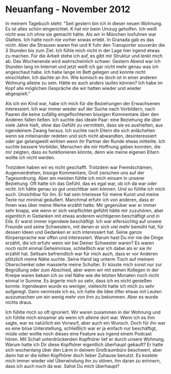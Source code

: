# Neuanfang - November 2012

In meinem Tagebuch steht: "Seit gestern bin ich in dieser neuen Wohnung. Es ist alles schön eingerichtet. K hat mir beim Umzug geholfen. Ich weiß nicht was ich ohne sie gemacht hätte. Als wir in München losfuhren war Glatteis. Ich hatte noch nie vorher sowas erlebt. In Granada gab es das nicht. Aber die Strassen waren frei und K fuhr den Transporter souverän die 3 Stunden bis zum Ziel.
Ich fühle mich nicht in der Lage hier irgend etwas zu machen. Für die Arbeit stehe ich auf, es gibt mir Struktur und lenkt mich ab. Das Wochenende wird wahrscheinlich schwer. Gestern Abend war ich Stunden lang im Internet und jetzt weiß ich gar nicht mehr genau was ich angeschaut habe. Ich habe lange im Bett gelegen und konnte nicht einschlafen. Ich dachte an ihn. Wie komisch es doch ist in einer anderen Wohnung alleine zu sein. Hätte es auch anders laufen können? Ich habe im Kopf alle möglichen Gespräche die wir hatten wieder und wieder abgespielt."

Als ich ein Kind war, habe ich mich für die Beziehungen der Erwachsenen interessiert. Ich war immer wieder auf der Suche nach Vorbildern, nach Paaren die keine zufällig eingeflochtenen bissigen Kommentare über den Anderen fallen ließen. Ich suchte das ideale Paar: eine Beziehung die über viele Jahre hielt, ohne das Gefühl zu vermitteln, dass sie es aushielten, aus irgendeinem Zwang heraus. Ich suchte nach Eltern die sich anlächelten wenn sie miteinander redeten und sich nicht abwandten, desinteressiert oder gar gelangweilt wirkten wenn ihr Partner der Runde etwas mitteilte. Ich suchte bessere Vorbilder, Menschen die mir Hoffnung geben konnten, die mir zeigten, dass es funktionieren könnte, denn wie meine eigenen Eltern wollte ich nicht werden.

Trotzdem haben wir es nicht geschafft. Trotzdem war Fremdschämen, Augenverdrehen, bissige Kommentare, Groll zwischen uns auf der Tagesordnung. Aber am meisten fühlte ich mich einsam in unserer Beziehung. Oft hatte ich das Gefühl, das es egal war, ob ich da war oder nicht. Ich hätte genau so gut unsichtbar sein können. Und so fühlte ich mich auch. Unsichtbar für ihn. Er hat sein Interesse für meine Kunst und meine Texte nur minimal geäußert. Manchmal erfuhr ich von anderen, dass er ihnen was über meine Werke erzählt hatte. Mir gegenüber war er immer sehr knapp, wie wenn er sich verpflichtet gefühlt hätte mir zuzuhören, aber eigentlich in Gedanken mit etwas anderem wichtigeren beschäftigt und in Eile. Er warst immer irgendwie beschäftigt. Ich war eifersüchtig auf unsere Freunde und seine Schwestern, mit denen er sich viel mehr bemüht hat, für dessen Ideen und Gedanken er sich interessiert hat. Seine ganze Körpersprache war offen und interessiert. Warum hast Du mir nie die Dinge erzählt, die ich erfuhr wenn wir bei Deiner Schwester waren? Es waren noch nicht einmal Geheimnisse, schließlich war ich dabei als er sie ihr erzählt hat.
Seltsam befremdlich war für mich auch, dass er vor Anderen plötzlich meine Nähe suchte. Seine Hand lag unterm Tisch auf meinem Oberschenkel oder massierte meine Schulter. Er küsste mich sonst nur zur Begrüßung oder zum Abschied, aber wenn wir mit seinen Kollegen in der Kneipe waren bekam ich so viel Nähe wie die letzten Monaten noch nicht einmal in Summe. Es ärgerte mich so sehr, dass ich es nicht genießen konnte. Irgendwann wurde es weniger, vielleicht hatte ich mich zu sehr aufgeregt. Dann vermisste ich es, ich hatte die Idee öfter etwas mit Leuten auszumachen um ein wenig mehr von ihm zu bekommen. Aber es wurde nichts draus.

Ich fühlte mich so oft ignoriert. Wir waren zusammen in der Wohnung und ich fühlte mich einsamer als wenn ich alleine dort war. Wenn ich es ihm sagte, war es natürlich ein Vorwurf, aber auch ein Wunsch. Doch für ihn war es eine böse Unterstellung, schließlich war er ja einfach nur beschäftigt, müde oder wollte noch dieses eine Feature aus irgend einem Podcast hören. Mit Schall unterdrückenden Kopfhörer lief er durch unsere Wohnung. Warum hatte ich Dir diese Kopfhörer eigentlich überhaupt gekauft? Er hatte sich wochenlang über den Lärm in deinem Großraumbüro beschwert, aber dann hat er die tollen Kopfhörer doch lieber Zuhause benutzt. Es kostete mich immer wieder viel Überwindung ihn zu stören, ihn daran zu erinnern, dass ich auch noch da war. Sahst Du mich überhaupt?

